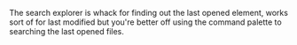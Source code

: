 
The search explorer is whack for finding out the last opened element, works sort of for last modified but you're better off using the command palette to searching the last opened files. 


